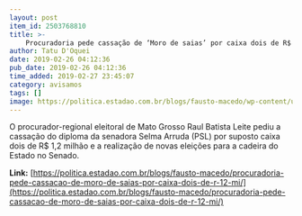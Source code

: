 ```yaml
---
layout: post
item_id: 2503768810
title: >-
    Procuradoria pede cassação de ‘Moro de saias’ por caixa dois de R$ 1,2 mi
author: Tatu D'Oquei
date: 2019-02-26 04:12:36
pub_date: 2019-02-26 04:12:36
time_added: 2019-02-27 23:45:07
category: avisamos
tags: []
image: https://politica.estadao.com.br/blogs/fausto-macedo/wp-content/uploads/sites/41/2018/10/selma-arruda-foto-tjmt.jpg
---
```


O procurador-regional eleitoral de Mato Grosso Raul Batista Leite pediu a cassação do diploma da senadora Selma Arruda (PSL) por suposto caixa dois de R$ 1,2 milhão e a realização de novas eleições para a cadeira do Estado no Senado.

**Link:** [https://politica.estadao.com.br/blogs/fausto-macedo/procuradoria-pede-cassacao-de-moro-de-saias-por-caixa-dois-de-r-12-mi/](https://politica.estadao.com.br/blogs/fausto-macedo/procuradoria-pede-cassacao-de-moro-de-saias-por-caixa-dois-de-r-12-mi/)

